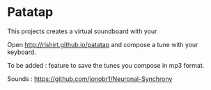 # Patatap

This projects creates a virtual soundboard with your 

Open http://rishirt.github.io/patatap and compose a tune with your keyboard.

To be added : feature to save the tunes you compose in mp3 format.

Sounds : https://github.com/jonobr1/Neuronal-Synchrony

